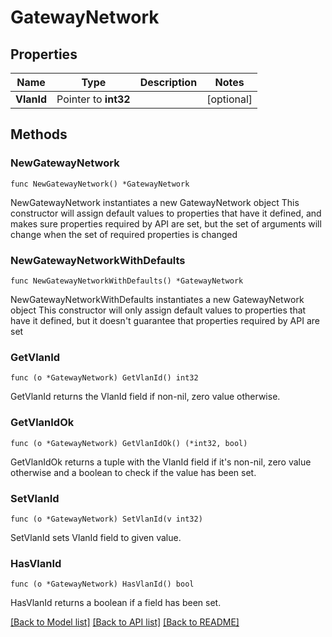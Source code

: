 # GatewayNetwork

## Properties

Name | Type | Description | Notes
------------ | ------------- | ------------- | -------------
**VlanId** | Pointer to **int32** |  | [optional] 

## Methods

### NewGatewayNetwork

`func NewGatewayNetwork() *GatewayNetwork`

NewGatewayNetwork instantiates a new GatewayNetwork object
This constructor will assign default values to properties that have it defined,
and makes sure properties required by API are set, but the set of arguments
will change when the set of required properties is changed

### NewGatewayNetworkWithDefaults

`func NewGatewayNetworkWithDefaults() *GatewayNetwork`

NewGatewayNetworkWithDefaults instantiates a new GatewayNetwork object
This constructor will only assign default values to properties that have it defined,
but it doesn't guarantee that properties required by API are set

### GetVlanId

`func (o *GatewayNetwork) GetVlanId() int32`

GetVlanId returns the VlanId field if non-nil, zero value otherwise.

### GetVlanIdOk

`func (o *GatewayNetwork) GetVlanIdOk() (*int32, bool)`

GetVlanIdOk returns a tuple with the VlanId field if it's non-nil, zero value otherwise
and a boolean to check if the value has been set.

### SetVlanId

`func (o *GatewayNetwork) SetVlanId(v int32)`

SetVlanId sets VlanId field to given value.

### HasVlanId

`func (o *GatewayNetwork) HasVlanId() bool`

HasVlanId returns a boolean if a field has been set.


[[Back to Model list]](../README.md#documentation-for-models) [[Back to API list]](../README.md#documentation-for-api-endpoints) [[Back to README]](../README.md)


